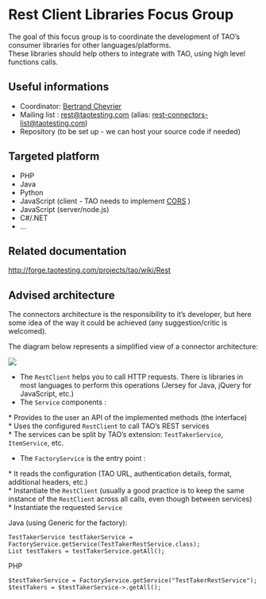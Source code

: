 <!--
parent:
    title: Contribution_Focus_Groups
author:
    - 'Bertrand Chevrier'
created_at: '2013-10-15 11:34:08'
updated_at: '2013-10-17 10:52:12'
tags:
    - 'Contribution Focus Groups'
-->

Rest Client Libraries Focus Group
=================================

The goal of this focus group is to coordinate the development of TAO’s consumer libraries for other languages/platforms.\
These libraries should help others to integrate with TAO, using high level functions calls.

Useful informations
-------------------

-   Coordinator: [Bertrand Chevrier](../resources/bertrand@taotesting.com)
-   Mailing list : rest@taotesting.com (alias: rest-connectors-list@taotesting.com)
-   Repository (to be set up - we can host your source code if needed)

Targeted platform
-----------------

-   PHP
-   Java
-   Python
-   JavaScript (client - TAO needs to implement [CORS](http://enable-cors.org/) )
-   JavaScript (server/node.js)
-   C\#/.NET
-   …

Related documentation
---------------------

http://forge.taotesting.com/projects/tao/wiki/Rest

Advised architecture
--------------------

The connectors architecture is the responsibility to it’s developer, but here some idea of the way it could be achieved (any suggestion/critic is welcomed).

The diagram below represents a simplified view of a connector architecture:

![](http://forge.taotesting.com/attachments/download/2622/rest-arch.png)

-   The `RestClient` helps you to call HTTP requests. There is libraries in most languages to perform this operations (Jersey for Java, jQuery for JavaScript, etc.)
-   The `Service` components :

\* Provides to the user an API of the implemented methods (the interface)\
 \* Uses the configured `RestClient` to call TAO’s REST services\
 \* The services can be split by TAO’s extension: `TestTakerService`, `ItemService`, etc.

-   The `FactoryService` is the entry point :

\* It reads the configuration (TAO URL, authentication details, format, additional headers, etc.)\
 \* Instantiate the `RestClient` (usually a good practice is to keep the same instance of the `RestClient` across all calls, even though between services)\
 \* Instantiate the requested `Service`

Java (using Generic for the factory):

    TestTakerService testTakerService = FactoryService.getService(TestTakerRestService.class);
    List testTakers = testTakerService.getAll();

PHP

    $testTakerService = FactoryService.getService("TestTakerRestService");
    $testTakers = $testTakerService->.getAll();
